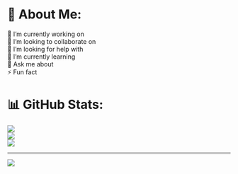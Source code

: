 # 💫 About Me:
🔭 I’m currently working on<br>👯 I’m looking to collaborate on<br>🤝 I’m looking for help with<br>🌱 I’m currently learning<br>💬 Ask me about<br>⚡ Fun fact

# 📊 GitHub Stats:
![](https://github-readme-stats.vercel.app/api?username=junraiHung29&theme=gruvbox&hide_border=false&include_all_commits=false&count_private=false)<br/>
![](https://nirzak-streak-stats.vercel.app/?user=junraiHung29&theme=gruvbox&hide_border=false)<br/>
![](https://github-readme-stats.vercel.app/api/top-langs/?username=junraiHung29&theme=gruvbox&hide_border=false&include_all_commits=false&count_private=false&layout=compact)

---
[![](https://visitcount.itsvg.in/api?id=junraiHung29&icon=0&color=0)](https://visitcount.itsvg.in)

<!-- Proudly created with GPRM ( https://gprm.itsvg.in ) -->
